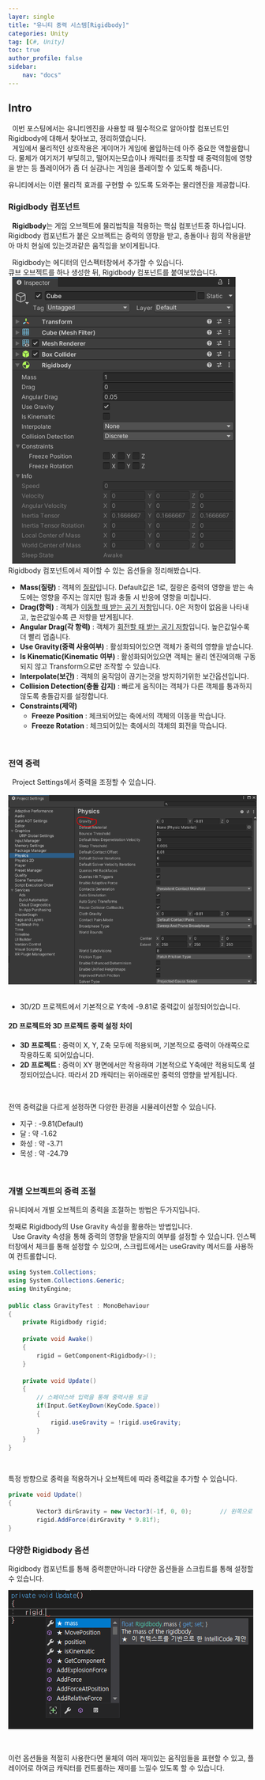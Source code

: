 ```yaml
---
layer: single
title: "유니티 중력 시스템[Rigidbody]"
categories: Unity
tag: [C#, Unity]
toc: true
author_profile: false
sidebar: 
    nav: "docs"
---
```



## Intro
&nbsp;
이번 포스팅에서는 유니티엔진을 사용할 때 필수적으로 알아야할 컴포넌트인 Rigidbody에 대해서
찾아보고, 정리하였습니다.  
&nbsp;
게임에서 물리적인 상호작용은 게이머가 게임에 몰입하는데 아주 중요한 역할을합니다.
물체가 여기저기 부딪히고, 떨어지는모습이나 캐릭터를 조작할 때 중력의힘에 영향을 받는 등 플레이어가 좀 더
실감나는 게임을 플레이할 수 있도록 해줍니다. 
&nbsp;

유니티에서는 이런 물리적 효과를 구현할 수 있도록 도와주는 물리엔진을 제공합니다. 

### Rigidbody 컴포넌트

&nbsp;
**Rigidbody**는 게임 오브젝트에 물리법칙을 적용하는 핵심 컴포넌트중 하나입니다. Rigidbody 컴포넌트가
붙은 오브젝트는 중력의 영향을 받고, 충돌이나 힘의 작용을받아 마치 현실에 있는것과같은 움직임을 보이게됩니다.

&nbsp;
Rigidbody는 에디터의 인스펙터창에서 추가할 수 있습니다.  
큐브 오브젝트를 하나 생성한 뒤, Rigidbody 컴포넌트를 붙여보았습니다.  
&nbsp;
![image](/images/2024/2024-10-23/capture_1.PNG) 
&nbsp; 
Rigidbody 컴포넌트에서 제어할 수 있는 옵션들을 정리해봤습니다.  

- **Mass(질량)** : 객체의 <u>질량</u>입니다. Default값은 1로, 질량은 중력의 영향을 받는 속도에는 영향을        주지는 않지만 힘과 충돌 시 반응에 영향을 미칩니다.
- **Drag(항력)** : 객체가 <u>이동할 때 받는 공기 저항</u>입니다. 0은 저항이 없음을 나타내고, 높은값일수록 큰 저항을 받게됩니다.
- **Angular Drag(각 항력)** : 객체가 <u>회전할 때 받는 공기 저항</u>입니다. 높은값일수록 더 빨리 멈춥니다. 
- **Use Gravity(중력 사용여부)** : 활성화되어있으면 객체가 중력의 영향을 받습니다.
- **Is Kinematic(Kinematic 여부)** : 활성화되어있으면 객체는 물리 엔진에의해 구동되지 않고 Transform으로만 조작할 수 있습니다. 
- **Interpolate(보간)** : 객체의 움직임이 끊기는것을 방지하기위한 보간옵션입니다.
- **Collision Detection(충돌 감지)** : 빠르게 움직이는 객체가 다른 객체를 통과하지 않도록 충돌감지를 설정합니다.
- **Constraints(제약)** 
    - **Freeze Position** : 체크되어있는 축에서의 객체의 이동을 막습니다.
    - **Freeze Rotation** : 체크되어있는 축에서의 객체의 회전을 막습니다. 


&nbsp; 
&nbsp; 

### 전역 중력
&nbsp; 
Project Settings에서 중력을 조정할 수 있습니다.  
&nbsp; 
![image](/images/2024/2024-10-23/capture_2.PNG) 
&nbsp; 

- 3D/2D 프로젝트에서 기본적으로 Y축에 -9.81로 중력값이 설정되어있습니다. 
&nbsp; 


#### 2D 프로젝트와 3D 프로젝트 중력 설정 차이

- **3D 프로젝트** : 중력이 X, Y, Z축 모두에 적용되며, 기본적으로 중력이 아래쪽으로 작용하도록 되어있습니다.  
- **2D 프로젝트** : 중력이 XY 평면에서만 작용하며 기본적으로 Y축에만 적용되도록 설정되어있습니다. 따라서 2D 캐릭터는 위아래로만 중력의 영향을 받게됩니다.  

&nbsp; 
&nbsp; 

전역 중력값을 다르게 설정하면 다양한 환경을 시뮬레이션할 수 있습니다. 
&nbsp; 

- 지구 : -9.81(Default)
- 달 : 약 -1.62
- 화성 : 약 -3.71
- 목성 : 약 -24.79

&nbsp; 

### 개별 오브젝트의 중력 조절

유니티에서 개별 오브젝트의 중력을 조절하는 방법은 두가지입니다. 
&nbsp;

첫째로 Rigidbody의 Use Gravity 속성을 활용하는 방법입니다.  
&nbsp;
Use Gravity 속성을 통해 중력의 영향을 받을지의 여부를 설정할 수 있습니다. 
인스펙터창에서 체크를 통해 설정할 수 있으며, 스크립트에서는 useGravity 메서드를 사용하여 컨트롤합니다.  

```c#
using System.Collections;
using System.Collections.Generic;
using UnityEngine;

public class GravityTest : MonoBehaviour
{
    private Rigidbody rigid;

    private void Awake()
    {
        rigid = GetComponent<Rigidbody>();    
    }

    private void Update()
    {
        // 스페이스바 입력을 통해 중력사용 토글
        if(Input.GetKeyDown(KeyCode.Space))
        {
            rigid.useGravity = !rigid.useGravity;
        }
    }
}
```

&nbsp;

특정 방향으로 중력을 적용하거나 오브젝트에 따라 중력값을 추가할 수 있습니다. 

```c#
private void Update()
{
        Vector3 dirGravity = new Vector3(-1f, 0, 0);        // 왼쪽으로 중력 적용
        rigid.AddForce(dirGravity * 9.81f);
}
```

### 다양한 Rigidbody 옵션

Rigidbody 컴포넌트를 통해 중력뿐만아니라 다양한 옵션들을 스크립트를 통해 설정할 수 있습니다.  


![image](/images/2024/2024-10-23/capture_3.PNG) 


&nbsp;

이런 옵션들을 적절히 사용한다면 물체의 여러 재미있는 움직임들을 표현할 수 있고, 플레이어로 하여금 캐릭터를 컨트롤하는 재미를 느낄수 있도록 할 수 있습니다.